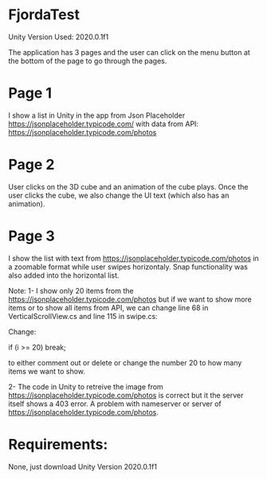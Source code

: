 # FjordaTest
 
 Unity Version Used: 2020.0.1f1
 
 The application has 3 pages and the user can click on the menu button at the bottom of the page to go through the pages. 
 
# Page 1
I show a list in Unity in the app from Json Placeholder https://jsonplaceholder.typicode.com/ with data from API: https://jsonplaceholder.typicode.com/photos
 
# Page 2
User clicks on the 3D cube and an animation of the cube plays. Once the user clicks the cube, we also change the UI text (which also has an animation).

# Page 3 
I show the list with text from https://jsonplaceholder.typicode.com/photos in a zoomable format while user swipes horizontaly. Snap functionality was also added into the horizontal list. 

Note:
1- I show only 20 items from the https://jsonplaceholder.typicode.com/photos but if we want to show more items or to show all items from API, we can change line 68 in VerticalScrollView.cs and line 115 in swipe.cs:

Change:

if (i >= 20) break;

to either comment out or delete or change the number 20 to how many items we want to show. 

2- The code in Unity to retreive the image from https://jsonplaceholder.typicode.com/photos is correct but it the server itself shows a 403 error. A problem with nameserver or server of https://jsonplaceholder.typicode.com/photos. 

# Requirements:
None, just download Unity Version 2020.0.1f1
